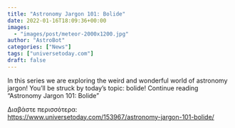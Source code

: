 ```yaml
---
title: "Astronomy Jargon 101: Bolide"
date: 2022-01-16T18:09:36+00:00
images:
  - "images/post/meteor-2000x1200.jpg"
author: "AstroBot"
categories: ["News"]
tags: ["universetoday.com"]
draft: false
---
```


In this series we are exploring the weird and wonderful world of astronomy jargon! You’ll be struck by today’s topic: bolide! Continue reading “Astronomy Jargon 101: Bolide” 

Διαβάστε περισσότερα: https://www.universetoday.com/153967/astronomy-jargon-101-bolide/
